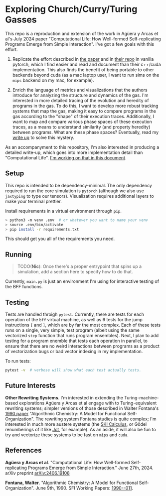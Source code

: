 # Exploring Church/Curry/Turing Gasses

This repo is a reproduction and extension of the work in Agüera y Arcas et al's July 2024 paper "Computational Life: How Well-formed Self-replicating Programs Emerge from Simple Interaction". I've got a few goals with this effort.

1. Replicate the effort described in [the paper](https://arxiv.org/pdf/2406.19108) and in [their repo](https://github.com/paradigms-of-intelligence/cubff) in vanilla pytorch, which I find easier and read and document than their c++/cuda implementation. This also finds the benefit of being portable to other backends beyond cuda (as a mac laptop user, I want to run sims on the `mips` backend on my mac, for example).

1. Enrich the language of metrics and visualizations that the authors introduce for analyzing the structure and dynamics of the gas. I'm interested in more detailed tracing of the evolution and heredity of programs in the gas. To do this, I want to develop more robust tracking systems that map the gas, making it easy to compare programs in the gas according to the "shape" of their execution traces. Additionally, I want to map and compare various phase spaces of these execution traces, as a means to understand similarity (and property heredity) between programs. What are these phase spaces? Eventually, read my [write up](https://docs.google.com/document/d/1KRbq_mHJJE5VDQ6Q9jO7iVicyvJeINX3AaedCgcEXxk/edit?usp=sharing) to solve this mystery.

As an accompanyment to this repository, I'm also interested in producing a detailed write-up, which goes into more implementation detail than "Computational Life". [I'm working on that in this document](https://docs.google.com/document/d/1KRbq_mHJJE5VDQ6Q9jO7iVicyvJeINX3AaedCgcEXxk/edit?usp=sharing).

## Setup

This repo is intended to be dependency-minimal. The only dependency required to run the core simulation is `pytorch` (although we also use `jaxtyping` to type our tensors). Visualization requires additional layers to make your terminal prettier.

Install requirements in a virtual environment through `pip`.

```sh
> python3 -m venv .env  # or whatever you want to name your venv
> source .env/bin/activate
> pip install -r requirements.txt
```

This should get you all of the requirements you need.

## Running

> TODO(**Nic**): Once there's a proper entrypoint that spins up a simulation, add a section here to specify how to do that.

Currently, `main.py` is just an environment I'm using for interactive testing of the BFF functions.

## Testing

Tests are handled throigh `pytest`. Currently, there are tests for each operation of the `bff` virtual machine, as well as 6 tests for the jump instructions `[` and `]`, which are by far the most complex. Each of these tests runs on a single, very simple, test program (albeit using the same vectorized `step` function that runs program ensembles). Next, I plan to add testing for a program enemble that tests each operation in parallel, to ensure that there are no weird interactions between programs as a product of vectorization bugs or bad vector indexing in my implementation.

To run tests:

```sh
pytest -v  # verbose will show what each test actually tests.
```

## Future Interests

**Other Rewriting Systems**. I'm interested in extending the Turing-machine-based explorations Agüera y Arcas et al engage with to Turing-equivalent rewriting systems; simpler versions of those described in Walter Fontana's [1990 paper](https://sfi-edu.s3.amazonaws.com/sfi-edu/production/uploads/sfi-com/dev/uploads/filer/9e/f0/9ef0cbc7-8fe9-4fea-816d-6ce4a117e248/90-011.pdf) "Algorithmic Chemistry: A Model for Functional Self-Organization". The rewriting system Fontana studies is quite complex; I'm interested in much more austere systems (the [SKI Calculus](https://people.cs.uchicago.edu/~odonnell/Teacher/Lectures/Formal_Organization_of_Knowledge/Examples/combinator_calculus/https://people.cs.uchicago.edu/~odonnell/Teacher/Lectures/Formal_Organization_of_Knowledge/Examples/combinator_calculus/), or Gödel renumberings of it like [Jot](https://web.archive.org/web/20160823182917/http://semarch.linguistics.fas.nyu.edu/barker/Iota/), for example). As an aside, it will also be fun to try and vectorize these systems to be fast on `mips` and `cuda`.

## References

**Agüera y Arcas et al**. "Computational Life: How Well-formed Self-replicating Programs Emerge from Simple Interaction." June 27th, 2024. arXiv preprint [arXiv:2406.19108](https://arxiv.org/pdf/2406.19108)

**Fontana, Walter**. "Algorithmic Chemistry: A Model for Functional Self-Organization". June 9th, 1990. SFI Working Papers: [1990--011](https://sfi-edu.s3.amazonaws.com/sfi-edu/production/uploads/sfi-com/dev/uploads/filer/9e/f0/9ef0cbc7-8fe9-4fea-816d-6ce4a117e248/90-011.pdf).
